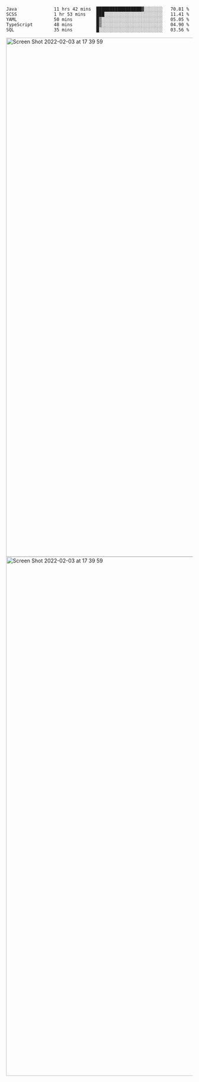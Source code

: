<!--START_SECTION:waka-->

```text
Java              11 hrs 42 mins  █████████████████▓░░░░░░░   70.81 %
SCSS              1 hr 53 mins    ███░░░░░░░░░░░░░░░░░░░░░░   11.41 %
YAML              50 mins         █▒░░░░░░░░░░░░░░░░░░░░░░░   05.05 %
TypeScript        48 mins         █▒░░░░░░░░░░░░░░░░░░░░░░░   04.90 %
SQL               35 mins         █░░░░░░░░░░░░░░░░░░░░░░░░   03.56 %
```

<!--END_SECTION:waka-->

<img width="1400" alt="Screen Shot 2022-02-03 at 17 39 59" src="https://user-images.githubusercontent.com/45716542/152387304-f2b60485-53a6-4f4b-a818-5cefb1b0c0ae.png">
<img width="1400" alt="Screen Shot 2022-02-03 at 17 39 59" src="https://user-images.githubusercontent.com/45716542/152387273-ea5cdf21-2a45-44da-8bef-00c1763b1d42.png">
